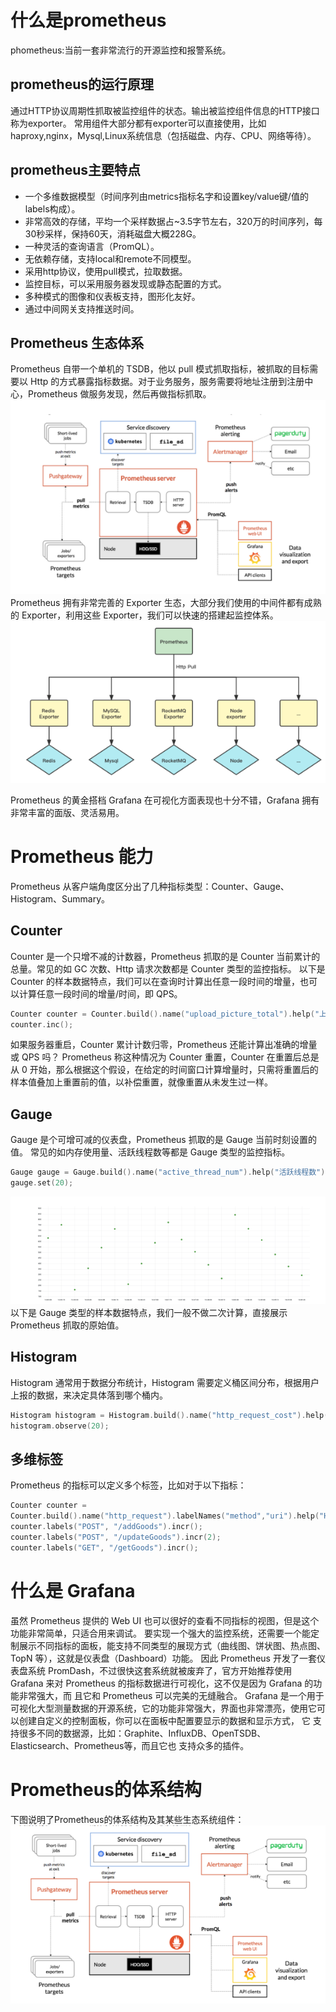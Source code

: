 # 什么是prometheus
phometheus:当前一套非常流行的开源监控和报警系统。
## prometheus的运行原理
通过HTTP协议周期性抓取被监控组件的状态。输出被监控组件信息的HTTP接口称为exporter。
常用组件大部分都有exporter可以直接使用，比如haproxy,nginx，Mysql,Linux系统信息（包括磁盘、内存、CPU、网络等待）。
## prometheus主要特点
- 一个多维数据模型（时间序列由metrics指标名字和设置key/value键/值的labels构成）。
- 非常高效的存储，平均一个采样数据占~3.5字节左右，320万的时间序列，每30秒采样，保持60天，消耗磁盘大概228G。
- 一种灵活的查询语言（PromQL）。
- 无依赖存储，支持local和remote不同模型。
- 采用http协议，使用pull模式，拉取数据。
- 监控目标，可以采用服务器发现或静态配置的方式。
- 多种模式的图像和仪表板支持，图形化友好。
- 通过中间网关支持推送时间。
## Prometheus 生态体系
Prometheus 自带一个单机的 TSDB，他以 pull 模式抓取指标，被抓取的目标需要以 Http 的方式暴露指标数据。对于业务服务，服务需要将地址注册到注册中心，Prometheus 做服务发现，然后再做指标抓取。
![alt text](image-3.png)
Prometheus 拥有非常完善的 Exporter 生态，大部分我们使用的中间件都有成熟的 Exporter，利用这些 Exporter，我们可以快速的搭建起监控体系。
![alt text](image-4.png)

Prometheus 的黄金搭档 Grafana 在可视化方面表现也十分不错，Grafana 拥有非常丰富的面版、灵活易用。
# Prometheus 能力
Prometheus 从客户端角度区分出了几种指标类型：Counter、Gauge、Histogram、Summary。
## Counter
Counter 是一个只增不减的计数器，Prometheus 抓取的是 Counter 当前累计的总量。常见的如 GC 次数、Http 请求次数都是 Counter 类型的监控指标。
以下是 Counter 的样本数据特点，我们可以在查询时计算出任意一段时间的增量，也可以计算任意一段时间的增量/时间，即 QPS。
```go
Counter counter = Counter.build().name("upload_picture_total").help("上传图片数").register();
counter.inc();
```
如果服务器重启，Counter 累计计数归零，Prometheus 还能计算出准确的增量或 QPS 吗？
Prometheus 称这种情况为 Counter 重置，Counter 在重置后总是从 0 开始，那么根据这个假设，在给定的时间窗口计算增量时，只需将重置后的样本值叠加上重置前的值，以补偿重置，就像重置从未发生过一样。
## Gauge
Gauge 是个可增可减的仪表盘，Prometheus 抓取的是 Gauge 当前时刻设置的值。
常见的如内存使用量、活跃线程数等都是 Gauge 类型的监控指标。
```go
Gauge gauge = Gauge.build().name("active_thread_num").help("活跃线程数").register();
gauge.set(20);
```
![alt text](image-5.png)
以下是 Gauge 类型的样本数据特点，我们一般不做二次计算，直接展示 Prometheus 抓取的原始值。
##  Histogram
Histogram 通常用于数据分布统计，Histogram 需要定义桶区间分布，根据用户上报的数据，来决定具体落到哪个桶内。
```go
Histogram histogram = Histogram.build().name("http_request_cost").help("Http请求耗时").buckets(10, 20, 30, 40).register();
histogram.observe(20);
```
##  多维标签
Prometheus 的指标可以定义多个标签，比如对于以下指标：
```go
Counter counter =
Counter.build().name("http_request").labelNames("method","uri").help("Http请求数").register();
counter.labels("POST", "/addGoods").incr();
counter.labels("POST", "/updateGoods").incr(2);
counter.labels("GET", "/getGoods").incr();
```
# 什么是 Grafana
虽然 Prometheus 提供的 Web UI 也可以很好的查看不同指标的视图，但是这个功能非常简单，只适合用来调试。
要实现一个强大的监控系统，还需要一个能定制展示不同指标的面板，能支持不同类型的展现方式（曲线图、饼状图、热点图、TopN 等），这就是仪表盘（Dashboard）功能。
因此 Prometheus 开发了一套仪表盘系统 PromDash，不过很快这套系统就被废弃了，官方开始推荐使用 Grafana 来对 Prometheus 的指标数据进行可视化，这不仅是因为 Grafana 的功能非常强大，而
且它和 Prometheus 可以完美的无缝融合。
Grafana 是一个用于可视化大型测量数据的开源系统，它的功能非常强大，界面也非常漂亮，使用它可以创建自定义的控制面板，你可以在面板中配置要显示的数据和显示方式，
它 支持很多不同的数据源，比如：Graphite、InfluxDB、OpenTSDB、Elasticsearch、Prometheus等，而且它也 支持众多的插件。

# Prometheus的体系结构
下图说明了Prometheus的体系结构及其某些生态系统组件：
![alt text](image-6.png)